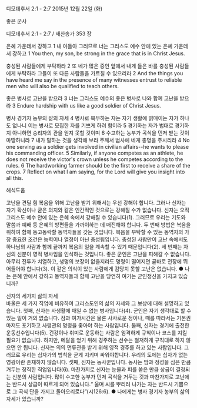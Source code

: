 디모데후서 2:1 - 2:7 
2015년 12월 22일 (화)

좋은 군사



디모데후서 2:1 - 2:7 / 새찬송가 353 장


은혜 가운데서 강하고
1 내 아들아 그러므로 너는 그리스도 예수 안에 있는 은혜 가운데서 강하고
1 You then, my son, be strong in the grace that is in Christ Jesus. 

충성된 사람들에게 부탁하라
2 또 네가 많은 증인 앞에서 내게 들은 바를 충성된 사람들에게 부탁하라 그들이 또 다른 사람들을 가르칠 수 있으리라 
2 And the things you have heard me say in the presence of many witnesses entrust to reliable men who will also be qualified to teach others. 

좋은 병사로 고난을 받으라 
3 너는 그리스도 예수의 좋은 병사로 나와 함께 고난을 받으라 
3 Endure hardship with us like a good soldier of Christ Jesus. 

병사 경기자 농부의 삶의 자세
4 병사로 복무하는 자는 자기 생활에 얽매이는 자가 하나도 없나니 이는 병사로 모집한 자를 기쁘게 하려 함이라 5 경기하는 자가 법대로 경기하지 아니하면 승리자의 관을 얻지 못할 것이며 6 수고하는 농부가 곡식을 먼저 받는 것이 마땅하니라 7 내가 말하는 것을 생각해 보라 주께서 범사에 네게 총명을 주시리라 
4 No one serving as a soldier gets involved in civilian affairs--he wants to please his commanding officer. 5 Similarly, if anyone competes as an athlete, he does not receive the victor's crown unless he competes according to the rules. 6 The hardworking farmer should be the first to receive a share of the crops. 7 Reflect on what I am saying, for the Lord will give you insight into all this.

해석도움





고난을 견딜 힘 
복음을 위해 고난을 받기 위해서는 우선 강해야 합니다. 그러나 신자는 자기 확신이나 굳은 의지와 같은 인간적인 것으로는 강해질 수가 없습니다. 신자는 오직 그리스도 예수 안에 있는 은혜 속에서 강해질 수 있습니다(1). 그러므로 우리는 기도와 말씀과 예배 등 은혜의 방편들을 가까이하는 데 매진해야 합니다. 두 번째 방법은 복음을 위하여 함께 동고동락할 동역자들을 갖는 것입니다. 복음을 부탁할 수 있는 동역자의 가장 중요한 조건은 능력이나 열정이 아닌 충성됨입니다. 충성된 사람만이 고난 속에서도 하나님의 사람과 함께 끝까지 복음의 일을 계속할 수 있기 때문입니다(2). 세 번째는 자신의 신분이 영적 병사임을 인식하는 것입니다. 좋은 군인은 고난을 피해갈 수 없습니다. 아무리 전투가 치열하고, 생명의 보장이 없을지라도 명령이 떨어지면 곧바로 전장에 뛰어들어야 합니다(3). 이 같은 의식이 있는 사람에게 감당치 못할 고난은 없습니다.
● 나는 은혜 안에서 강하고 동역자들과 함께 고난을 당연히 여기는 군인정신을 가지고 있습니까?  

신자의 세가지 삶의 자세  
바울은 세 가지 직업에 비유하여 그리스도인의 삶의 자세와 그 보상에 대해 설명하고 있습니다. 첫째, 신자는 사생활에 매일 수 없는 병사입니다(4). 군인은 자기 생각대로 할 수 있는 일이 거의 없습니다. 잠과 여가시간은 물론 사사로운 정이나, 때를 따라서는 기본권마저도 포기하고 사령관의 명령을 좇아야 하는 사람입니다. 둘째, 신자는 경기에 출전한 운동선수입니다(5). 건강이나 취미로 운동하는 사람은 엄격하게 규칙이나 코스를 지킬 필요가 없습니다. 하지만, 메달을 얻기 위해 경주하는 선수는 철저하게 규칙대로 하지 않으면 안 됩니다. 신자는 의의 면류관을 받기 위해 영적 경주를 하고 있는 사람입니다. 그러므로 우리는 십자가의 법칙을 굳게 지키며 싸워야합니다. 우리의 도에는 십자가 없는 영광이란 존재하지 않습니다. 셋째, 신자는 농사꾼입니다. 농사는 땀과 정성을 심은 만큼 거두는 정직한 직업입니다(6). 마찬가지로 신자는 눈물과 피를 쏟은 만큼 상급이 결정되는 신분의 사람입니다. 많이 수고한 농부가 먼저 곡식을 거두는 것과 마찬가지로 고난에는 반드시 상급이 따르게 되어 있습니다.“ 울며 씨를 뿌리러 나가는 자는 반드시 기쁨으로 그 곡식 단을 가지고 돌아오리로다”(시126:6).
● 나에게는 병사 경기자 농부의 삶의 자세가 있습니까?